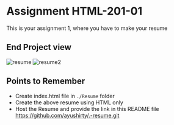 # Assignment HTML-201-01
This is your assignment 1, where you have to make your resume

## End Project view
![resume](./Images/resume.png)
![resume2](./Images/resume2.png)


## Points to Remember
- Create index.html file in ```./Resume``` folder
- Create the above resume using HTML only
- Host the Resume and provide the link in this README file 
https://github.com/ayushirty/.-resume.git
